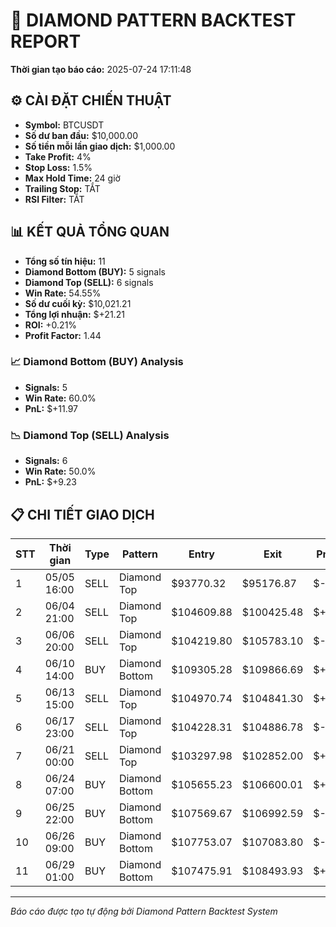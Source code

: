 # 💎 DIAMOND PATTERN BACKTEST REPORT

**Thời gian tạo báo cáo:** 2025-07-24 17:11:48

## ⚙️ CÀI ĐẶT CHIẾN THUẬT

- **Symbol:** BTCUSDT
- **Số dư ban đầu:** $10,000.00
- **Số tiền mỗi lần giao dịch:** $1,000.00
- **Take Profit:** 4%
- **Stop Loss:** 1.5%
- **Max Hold Time:** 24 giờ
- **Trailing Stop:** TẮT
- **RSI Filter:** TẮT

## 📊 KẾT QUẢ TỔNG QUAN

- **Tổng số tín hiệu:** 11
- **Diamond Bottom (BUY):** 5 signals
- **Diamond Top (SELL):** 6 signals
- **Win Rate:** 54.55%
- **Số dư cuối kỳ:** $10,021.21
- **Tổng lợi nhuận:** $+21.21
- **ROI:** +0.21%
- **Profit Factor:** 1.44

### 📈 Diamond Bottom (BUY) Analysis

- **Signals:** 5
- **Win Rate:** 60.0%
- **PnL:** $+11.97

### 📉 Diamond Top (SELL) Analysis

- **Signals:** 6
- **Win Rate:** 50.0%
- **PnL:** $+9.23

## 📋 CHI TIẾT GIAO DỊCH

| STT | Thời gian | Type | Pattern | Entry | Exit | PnL ($) | PnL (%) | Balance | Exit |
|-----|-----------|------|---------|-------|------|---------|---------|---------|------|
| 1 | 05/05 16:00 | SELL | Diamond Top | $93770.32 | $95176.87 | $-15.00 | -1.50% | $9985.00 | SL |
| 2 | 06/04 21:00 | SELL | Diamond Top | $104609.88 | $100425.48 | $+40.00 | +4.00% | $10025.00 | TP |
| 3 | 06/06 20:00 | SELL | Diamond Top | $104219.80 | $105783.10 | $-15.00 | -1.50% | $10010.00 | SL |
| 4 | 06/10 14:00 | BUY | Diamond Bottom | $109305.28 | $109866.69 | $+5.14 | +0.51% | $10015.14 | Time |
| 5 | 06/13 15:00 | SELL | Diamond Top | $104970.74 | $104841.30 | $+1.23 | +0.12% | $10016.37 | Time |
| 6 | 06/17 23:00 | SELL | Diamond Top | $104228.31 | $104886.78 | $-6.32 | -0.63% | $10010.05 | Time |
| 7 | 06/21 00:00 | SELL | Diamond Top | $103297.98 | $102852.00 | $+4.32 | +0.43% | $10014.37 | Time |
| 8 | 06/24 07:00 | BUY | Diamond Bottom | $105655.23 | $106600.01 | $+8.94 | +0.89% | $10023.31 | Time |
| 9 | 06/25 22:00 | BUY | Diamond Bottom | $107569.67 | $106992.59 | $-5.36 | -0.54% | $10017.95 | Time |
| 10 | 06/26 09:00 | BUY | Diamond Bottom | $107753.07 | $107083.80 | $-6.21 | -0.62% | $10011.74 | Time |
| 11 | 06/29 01:00 | BUY | Diamond Bottom | $107475.91 | $108493.93 | $+9.47 | +0.95% | $10021.21 | Time |
---
*Báo cáo được tạo tự động bởi Diamond Pattern Backtest System*
